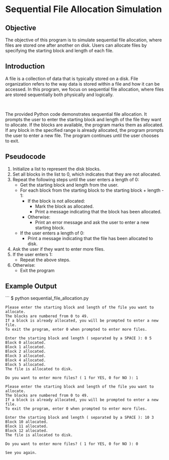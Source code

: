 <h1>Sequential File Allocation Simulation</h1>

<h2>Objective</h2>
<p>The objective of this program is to simulate sequential file allocation, where files are stored one after another on disk. Users can allocate files by specifying the starting block and length of each file.</p>

<h2>Introduction</h2>
<p>A file is a collection of data that is typically stored on a disk. File organization refers to the way data is stored within a file and how it can be accessed. In this program, we focus on sequential file allocation, where files are stored sequentially both physically and logically.</p>
<br>
<p>The provided Python code demonstrates sequential file allocation. It prompts the user to enter the starting block and length of the file they want to allocate. If the blocks are available, the program marks them as allocated. If any block in the specified range is already allocated, the program prompts the user to enter a new file. The program continues until the user chooses to exit.</p>

<h2>Pseudocode</h2>
<ol>
    <li>Initialize a list to represent the disk blocks.</li>
    <li>Set all blocks in the list to 0, which indicates that they are not allocated.</li>
    <li>
        Repeat the following steps until the user enters a length of 0:
        <ul>
            <li>Get the starting block and length from the user.</li>
            <li> 
                For each block from the starting block to the starting block + length - 1:
                <ul>
                    <li>
                        If the block is not allocated:
                        <ul>
                            <li>Mark the block as allocated.</li>
                            <li>Print a message indicating that the block has been allocated.</li>
                        </ul>
                    </li>
                    <li>
                        Otherwise:
                        <ul>
                            <li>Print an error message and ask the user to enter a new starting block.</li>
                        </ul>
                    </li>
                </ul>
            </li>
            <li>
                If the user enters a length of 0:
                <ul>
                    <li>Print a message indicating that the file has been allocated to disk.</li>
                </ul>
            </li>
        </ul>
    </li>
    <li>Ask the user if they want to enter more files.</li>
    <li>
        If the user enters 1:
        <ul>
            <li>Repeat the above steps.</li>
        </ul>
    </li>
    <li>
        Otherwise:
        <ul>
            <li>Exit the program</li>
        </ul>
    </li>
</ol>    

<h2>Example Output</h2>
```
    $ python sequential_file_allocation.py

    Please enter the starting block and length of the file you want to allocate.
    The blocks are numbered from 0 to 49.
    If a block is already allocated, you will be prompted to enter a new file.
    To exit the program, enter 0 when prompted to enter more files.

    Enter the starting block and length ( separated by a SPACE ): 0 5
    Block 0 allocated.
    Block 1 allocated.
    Block 2 allocated.
    Block 3 allocated.
    Block 4 allocated.
    Block 5 allocated.
    The file is allocated to disk.

    Do you want to enter more files? ( 1 for YES, 0 for NO ): 1

    Please enter the starting block and length of the file you want to allocate.
    The blocks are numbered from 0 to 49.
    If a block is already allocated, you will be prompted to enter a new file.
    To exit the program, enter 0 when prompted to enter more files.

    Enter the starting block and length ( separated by a SPACE ): 10 3
    Block 10 allocated.
    Block 11 allocated.
    Block 12 allocated.
    The file is allocated to disk.

    Do you want to enter more files? ( 1 for YES, 0 for NO ): 0

    See you again.
```